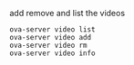 add remove and list the videos

```
ova-server video list
ova-server video add
ova-server video rm
ova-server video info
```
